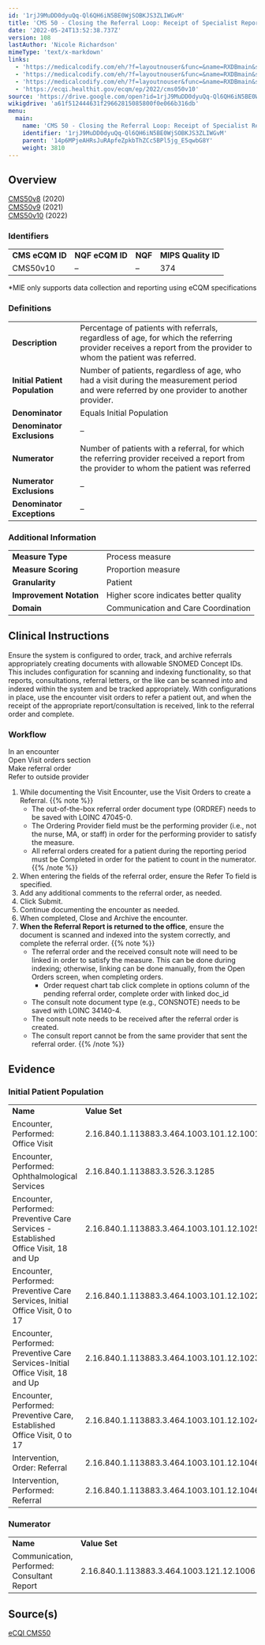 ```yaml
---
id: '1rjJ9MuDD0dyuQq-Ql6QH6iN5BE0WjSOBKJS3ZLIWGvM'
title: 'CMS 50 - Closing the Referral Loop: Receipt of Specialist Report'
date: '2022-05-24T13:52:38.737Z'
version: 108
lastAuthor: 'Nicole Richardson'
mimeType: 'text/x-markdown'
links:
  - 'https://medicalcodify.com/eh/?f=layoutnouser&func=&name=RXDBmain&showresult=CMS50v8&showresulttype=Measure'
  - 'https://medicalcodify.com/eh/?f=layoutnouser&func=&name=RXDBmain&showresult=CMS50v9&showresulttype=Measure'
  - 'https://medicalcodify.com/eh/?f=layoutnouser&func=&name=RXDBmain&showresult=CMS50v10&showresulttype=Measure'
  - 'https://ecqi.healthit.gov/ecqm/ep/2022/cms050v10'
source: 'https://drive.google.com/open?id=1rjJ9MuDD0dyuQq-Ql6QH6iN5BE0WjSOBKJS3ZLIWGvM'
wikigdrive: 'a61f512444631f29662815085800f0e066b316db'
menu:
  main:
    name: 'CMS 50 - Closing the Referral Loop: Receipt of Specialist Report'
    identifier: '1rjJ9MuDD0dyuQq-Ql6QH6iN5BE0WjSOBKJS3ZLIWGvM'
    parent: '14p6MPjeAHRsJuRApfeZpkbThZCc5BPl5jg_E5qwbG8Y'
    weight: 3810
---
```

## Overview  
  
[CMS50v8](https://medicalcodify.com/eh/?f=layoutnouser&func=&name=RXDBmain&showresult=CMS50v8&showresulttype=Measure) (2020)  
[CMS50v9](https://medicalcodify.com/eh/?f=layoutnouser&func=&name=RXDBmain&showresult=CMS50v9&showresulttype=Measure) (2021)  
[CMS50v10](https://medicalcodify.com/eh/?f=layoutnouser&func=&name=RXDBmain&showresult=CMS50v10&showresulttype=Measure) (2022)
  
### Identifiers  


<table>
<tr>
<td><strong>CMS eCQM ID</strong></td>
<td><strong>NQF eCQM ID</strong></td>
<td><strong>NQF</strong></td>
<td><strong>MIPS Quality ID</strong></td>
</tr>
<tr>
<td>CMS50v10</td>
<td>–</td>
<td>–</td>
<td>374</td>
</tr>

</table>
*MIE only supports data collection and reporting using eCQM specifications
  
### Definitions  


<table>
<tr>
<td><strong>Description</strong></td>
<td>Percentage of patients with referrals, regardless of age, for which the referring provider receives a report from the provider to whom the patient was referred.</td>
</tr>
<tr>
<td><strong>Initial Patient Population</strong></td>
<td>Number of patients, regardless of age, who had a visit during the measurement period and were referred by one provider to another provider.</td>
</tr>
<tr>
<td><strong>Denominator</strong></td>
<td>Equals Initial Population</td>
</tr>
<tr>
<td><strong>Denominator Exclusions</strong></td>
<td>–</td>
</tr>
<tr>
<td><strong>Numerator</strong></td>
<td>Number of patients with a referral, for which the referring provider received a report from the provider to whom the patient was referred</td>
</tr>
<tr>
<td><strong>Numerator Exclusions</strong></td>
<td>–</td>
</tr>
<tr>
<td><strong>Denominator Exceptions</strong></td>
<td>–</td>
</tr>

</table>

  
### Additional Information  


<table>
<tr>
<td><strong>Measure Type</strong></td>
<td>Process measure</td>
</tr>
<tr>
<td><strong>Measure Scoring</strong></td>
<td>Proportion measure</td>
</tr>
<tr>
<td><strong>Granularity</strong></td>
<td>Patient</td>
</tr>
<tr>
<td><strong>Improvement Notation</strong></td>
<td>Higher score indicates better quality</td>
</tr>
<tr>
<td><strong>Domain</strong></td>
<td>Communication and Care Coordination</td>
</tr>

</table>

  
## Clinical Instructions  
  
Ensure the system is configured to order, track, and archive referrals appropriately creating documents with allowable SNOMED Concept IDs. This includes configuration for scanning and indexing functionality, so that reports, consultations, referral letters, or the like can be scanned into and indexed within the system and be tracked appropriately. With configurations in place, use the encounter visit orders to refer a patient out, and when the receipt of the appropriate report/consultation is received, link to the referral order and complete.
  
### Workflow  
  
In an encounter  
Open Visit orders section  
Make referral order  
Refer to outside provider


1. While documenting the Visit Encounter, use the Visit Orders to create a Referral.
{{% note %}}
   * The out-of-the-box referral order document type (ORDREF) needs to be saved with LOINC 47045-0.
   * The Ordering Provider field must be the performing provider (i.e., not the nurse, MA, or staff) in order for the performing provider to satisfy the measure.  
   * All referral orders created for a patient during the reporting period must be Completed in order for the patient to count in the numerator.
{{% /note %}}
1. When entering the fields of the referral order, ensure the Refer To field is specified.
2. Add any additional comments to the referral order, as needed.
3. Click Submit.
4. Continue documenting the encounter as needed.
5. When completed, Close and Archive the encounter.
6. <strong>When the Referral Report is returned to the office</strong>, ensure the document is scanned and indexed into the system correctly, and complete the referral order.
{{% note %}}
   * The referral order and the received consult note will need to be linked in order to satisfy the measure. This can be done during indexing; otherwise, linking can be done manually, from the Open Orders screen, when completing orders.
      * Order request chart tab click complete in options column of the pending referral order, complete order with linked doc_id
   * The consult note document type (e.g., CONSNOTE) needs to be saved with LOINC 34140-4.
   * The consult note needs to be received after the referral order is created.
   * The consult report cannot be from the same provider that sent the referral order.
{{% /note %}}
  
## Evidence  

  
### Initial Patient Population  


<table>
<tr>
<td><strong>Name</strong></td>
<td><strong>Value Set</strong></td>
</tr>
<tr>
<td>Encounter, Performed: Office Visit</td>
<td>2.16.840.1.113883.3.464.1003.101.12.1001</td>
</tr>
<tr>
<td>Encounter, Performed: Ophthalmological Services</td>
<td>2.16.840.1.113883.3.526.3.1285</td>
</tr>
<tr>
<td>Encounter, Performed: Preventive Care Services - Established Office Visit, 18 and Up</td>
<td>2.16.840.1.113883.3.464.1003.101.12.1025</td>
</tr>
<tr>
<td>Encounter, Performed: Preventive Care Services, Initial Office Visit, 0 to 17</td>
<td>2.16.840.1.113883.3.464.1003.101.12.1022</td>
</tr>
<tr>
<td>Encounter, Performed: Preventive Care Services-Initial Office Visit, 18 and Up</td>
<td>2.16.840.1.113883.3.464.1003.101.12.1023</td>
</tr>
<tr>
<td>Encounter, Performed: Preventive Care, Established Office Visit, 0 to 17</td>
<td>2.16.840.1.113883.3.464.1003.101.12.1024</td>
</tr>
<tr>
<td>Intervention, Order: Referral</td>
<td>2.16.840.1.113883.3.464.1003.101.12.1046</td>
</tr>
<tr>
<td>Intervention, Performed: Referral</td>
<td>2.16.840.1.113883.3.464.1003.101.12.1046</td>
</tr>

</table>

  
### Numerator  


<table>
<tr>
<td><strong>Name</strong></td>
<td><strong>Value Set</strong></td>
</tr>
<tr>
<td>Communication, Performed: Consultant Report</td>
<td>2.16.840.1.113883.3.464.1003.121.12.1006</td>
</tr>

</table>

  
## Source(s)  
  
[eCQI CMS50](https://ecqi.healthit.gov/ecqm/ep/2022/cms050v10)
